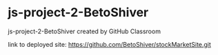 # js-project-2-BetoShiver
js-project-2-BetoShiver created by GitHub Classroom

link to deployed site: https://github.com/BetoShiver/stockMarketSite.git
